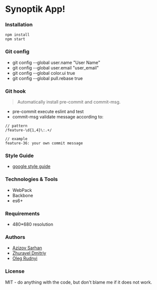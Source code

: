 # Synoptik App!

### Installation

```
npm install
npm start
```

### Git config

* git config --global user.name "User Name"
* git config --global user.email "user_email"
* git config --global color.ui true
* git config --global pull.rebase true

### Git hook
> Automatically install pre-commit and commit-msg.

* pre-commit execute eslint and test
* commit-msg validate message according to: 

```
// pattern
/feature-\d{1,4}\:.+/

// example
feature-36: your own commit message
```

### Style Guide

* [google style guide](https://google.github.io/styleguide/javascriptguide.xml)

### Technologies & Tools

* WebPack
* Backbone
* es6+

### Requirements
* 480*680 resolution

### Authors

* [Azizov Sarhan](https://github.com/Jayser/)
* [Zhuravel Dmitriy](https://github.com/dmZhur)
* [Oleg Rudnyi](https://github.com/ge1o) 

### License
MIT - do anything with the code, but don't blame me if it does not work.